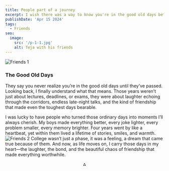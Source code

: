 ```yaml
---
title: People part of a journey
excerpt: I wish there was a way to know you're in the good old days before you've actually left them.
publishDate: 'Apr 15 2024'
tags:
  - Friends
seo:
  image:
    src: '/p-1-1.jpg'
    alt: Teja with his friends
---
```


![Friends 1](/p-1-1.jpg)

### The Good Old Days

They say you never realize you’re in the good old days until they’ve passed. Looking back, I finally understand what that means. Those years weren’t just about lectures, deadlines, or exams, they were about laughter echoing through the corridors, endless late-night talks, and the kind of friendship that made even the toughest days bearable.

I was lucky to have people who turned those ordinary days into moments I’ll always cherish. My boys made everything better, every joke lighter, every problem smaller, every memory brighter. Four years went by like a heartbeat, yet within them lived a lifetime of stories, smiles, and warmth.
![Friends 2](/p-1-2.jpg)
College wasn’t just a phase, it was a feeling, a dream that came true because of them. And now, as life moves on, I carry those days in my heart—the laughter, the bond, and the beautiful chaos of friendship that made everything worthwhile.

<div align="center">⁂</div>
